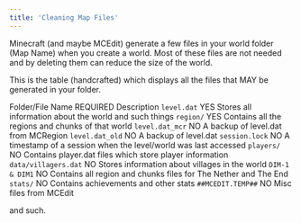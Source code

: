 ```yaml
---
title: 'Cleaning Map Files'
---
```


Minecraft (and maybe MCEdit) generate a few files in your world folder (Map Name) when you create a world. Most of these files
are not needed and by deleting them can reduce the size of the world.

This is the table (handcrafted) which displays all the files that MAY be generated in your folder.

Folder/File Name              REQUIRED                     Description
`level.dat`                     YES                          Stores all information about the world and such things
`region/`                       YES                          Contains all the regions and chunks of that world
`level.dat_mcr`                 NO                           A backup of level.dat from MCRegion
`level.dat_old`                 NO                           A backup of level.dat
`session.lock`                  NO                           A timestamp of a session when the level/world was last accessed
`players/`                      NO                           Contains player.dat files which store player information
`data/villagers.dat`            NO                           Stores information about villages in the world
`DIM-1 & DIM1`                  NO                           Contains all region and chunks files for The Nether and The End
`stats/`                        NO                           Contains achievements and other stats
`##MCEDIT.TEMP##`               NO                           Misc files from MCEdit

and such.
